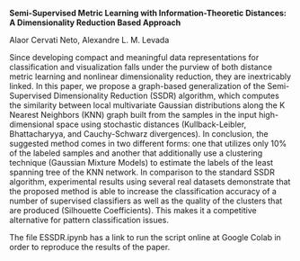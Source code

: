 **Semi-Supervised Metric Learning with Information-Theoretic Distances: A Dimensionality Reduction Based Approach**

Alaor Cervati Neto, Alexandre L. M. Levada 

Since developing compact and meaningful data representations for classification and visualization falls under the purview of both distance metric learning and nonlinear dimensionality reduction, they are inextricably linked. In this paper, we propose a graph-based generalization of the Semi-Supervised Dimensionality Reduction (SSDR) algorithm, which computes the similarity between local multivariate Gaussian distributions along the K Nearest Neighbors (KNN) graph built from the samples in the input high-dimensional space using stochastic distances (Kullback-Leibler, Bhattacharyya, and Cauchy-Schwarz divergences). In conclusion, the suggested method comes in two different forms: one that utilizes only 10\% of the labeled samples and another that additionally use a clustering technique (Gaussian Mixture Models) to estimate the labels of the least spanning tree of the KNN network. In comparison to the standard SSDR algorithm, experimental results using several real datasets demonstrate that the proposed method is able to increase the classification accuracy of a number of supervised classifiers as well as the quality of the clusters that are produced (Silhouette Coefficients). This makes it a competitive alternative for pattern classification issues.

The file ESSDR.ipynb has a link to run the script online at Google Colab in order to reproduce the results of the paper.
